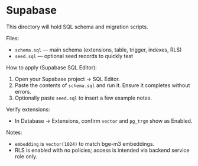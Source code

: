 # Supabase

This directory will hold SQL schema and migration scripts.

Files:
- `schema.sql` — main schema (extensions, table, trigger, indexes, RLS)
- `seed.sql` — optional seed records to quickly test

How to apply (Supabase SQL Editor):
1. Open your Supabase project → SQL Editor.
2. Paste the contents of `schema.sql` and run it. Ensure it completes without errors.
3. Optionally paste `seed.sql` to insert a few example notes.

Verify extensions:
- In Database → Extensions, confirm `vector` and `pg_trgm` show as Enabled.

Notes:
- `embedding` is `vector(1024)` to match bge-m3 embeddings.
- RLS is enabled with no policies; access is intended via backend service role only.


